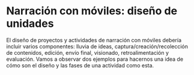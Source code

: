 # Narración con móviles: diseño de unidades

El diseño de proyectos y actividades de narración con móviles debería incluir varios componentes: lluvia de ideas, captura/creación/recolección de contenidos, edición, envío final, visionado, retroalimentación y evaluación. Vamos a observar dos ejemplos para hacernos una idea de cómo son el diseño y las fases de una actividad como esta.